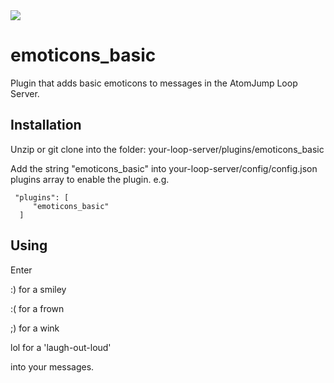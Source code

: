 <img src="https://atomjump.com/images/logo80.png">

# emoticons_basic
Plugin that adds basic emoticons to messages in the AtomJump Loop Server.

## Installation

Unzip or git clone into the folder: your-loop-server/plugins/emoticons_basic

Add the string "emoticons_basic" into your-loop-server/config/config.json plugins array to enable the plugin. e.g. 

     "plugins": [
         "emoticons_basic"
      ]
      
      
## Using

Enter 

:)  for a smiley

:(  for a frown

;)  for a wink

lol  for a 'laugh-out-loud'

into your messages.
